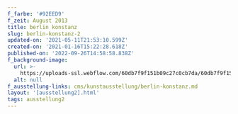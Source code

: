 ```yaml
---
f_farbe: '#92EED9'
f_zeit: August 2013
title: berlin konstanz
slug: berlin-konstanz-2
updated-on: '2021-05-11T21:53:10.599Z'
created-on: '2021-01-16T15:22:28.618Z'
published-on: '2022-09-26T14:58:58.838Z'
f_background-image:
  url: >-
    https://uploads-ssl.webflow.com/60db7f9f151b09c27c0cb7da/60db7f9f151b091c1f0cb8b9_berlin%20konstanz.jpg
  alt: null
f_ausstellung-links: cms/kunstausstellung/berlin-konstanz.md
layout: '[ausstellung2].html'
tags: ausstellung2
---
```



